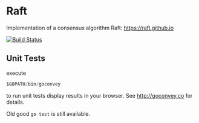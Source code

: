 # Raft

Implementation of a consensus algorithm Raft: https://raft.github.io

[![Build Status](https://travis-ci.org/Alexander-Ignatyev/raft.svg?branch=master)](https://travis-ci.org/Alexander-Ignatyev/raft)


## Unit Tests

execute 
```go
$GOPATH/bin/goconvey
```

to run unit tests display results in your browser. See http://goconvey.co for details.

Old good `go test` is still available.
